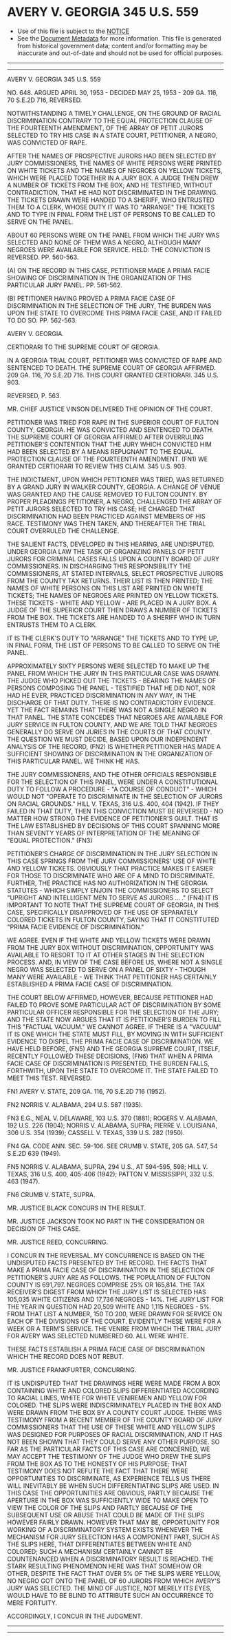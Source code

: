 ---
---

# AVERY V. GEORGIA 345 U.S. 559

* Use of this file is subject to the [NOTICE](https://github.com/publicdocs/notice/blob/master/NOTICE)
* See the [Document Metadata](../../../) for more information.
  This file is generated from historical government data; content and/or formatting may be inaccurate and out-of-date and should not be used for official purposes.

----------
----------

AVERY V. GEORGIA 345 U.S. 559

NO. 648.  ARGUED APRIL 30, 1953 - DECIDED MAY 25, 1953 - 209 GA. 116, 70 S.E.2D 716, REVERSED.

NOTWITHSTANDING A TIMELY CHALLENGE, ON THE GROUND OF RACIAL DISCRIMINATION CONTRARY TO THE EQUAL PROTECTION CLAUSE OF THE FOURTEENTH AMENDMENT, OF THE ARRAY OF PETIT JURORS SELECTED TO TRY HIS CASE IN A STATE COURT, PETITIONER, A NEGRO, WAS CONVICTED OF RAPE.

AFTER THE NAMES OF PROSPECTIVE JURORS HAD BEEN SELECTED BY JURY COMMISSIONERS, THE NAMES OF WHITE PERSONS WERE PRINTED ON WHITE TICKETS AND THE NAMES OF NEGROES ON YELLOW TICKETS, WHICH WERE PLACED TOGETHER IN A JURY BOX.  A JUDGE THEN DREW A NUMBER OF TICKETS FROM THE BOX; AND HE TESTIFIED, WITHOUT CONTRADICTION, THAT HE HAD NOT DISCRIMINATED IN THE DRAWING.  THE TICKETS DRAWN WERE HANDED TO A SHERIFF, WHO ENTRUSTED THEM TO A CLERK, WHOSE DUTY IT WAS TO "ARRANGE" THE TICKETS AND TO TYPE IN FINAL FORM THE LIST OF PERSONS TO BE CALLED TO SERVE ON THE PANEL.

ABOUT 60 PERSONS WERE ON THE PANEL FROM WHICH THE JURY WAS SELECTED AND NONE OF THEM WAS A NEGRO, ALTHOUGH MANY NEGROES WERE AVAILABLE FOR SERVICE.  HELD:  THE CONVICTION IS REVERSED.  PP. 560-563.

(A)  ON THE RECORD IN THIS CASE, PETITIONER MADE A PRIMA FACIE SHOWING OF DISCRIMINATION IN THE ORGANIZATION OF THIS PARTICULAR JURY PANEL.  PP. 561-562.

(B)  PETITIONER HAVING PROVED A PRIMA FACIE CASE OF DISCRIMINATION IN THE SELECTION OF THE JURY, THE BURDEN WAS UPON THE STATE TO OVERCOME THIS PRIMA FACIE CASE, AND IT FAILED TO DO SO.  PP. 562-563.

AVERY V. GEORGIA.

CERTIORARI TO THE SUPREME COURT OF GEORGIA.

IN A GEORGIA TRIAL COURT, PETITIONER WAS CONVICTED OF RAPE AND SENTENCED TO DEATH.  THE SUPREME COURT OF GEORGIA AFFIRMED.  209 GA. 116, 70 S.E.2D 716.  THIS COURT GRANTED CERTIORARI.  345 U.S. 903.

REVERSED, P. 563.

MR. CHIEF JUSTICE VINSON DELIVERED THE OPINION OF THE COURT.

PETITIONER WAS TRIED FOR RAPE IN THE SUPERIOR COURT OF FULTON COUNTY, GEORGIA.  HE WAS CONVICTED AND SENTENCED TO DEATH.  THE SUPREME COURT OF GEORGIA AFFIRMED AFTER OVERRULING PETITIONER'S CONTENTION THAT THE JURY WHICH CONVICTED HIM HAD BEEN SELECTED BY A MEANS REPUGNANT TO THE EQUAL PROTECTION CLAUSE OF THE FOURTEENTH AMENDMENT.  (FN1)  WE GRANTED CERTIORARI TO REVIEW THIS CLAIM.  345 U.S. 903.

THE INDICTMENT, UPON WHICH PETITIONER WAS TRIED, WAS RETURNED BY A GRAND JURY IN WALKER COUNTY, GEORGIA.  A CHANGE OF VENUE WAS GRANTED AND THE CAUSE REMOVED TO FULTON COUNTY.  BY PROPER PLEADINGS PETITIONER, A NEGRO, CHALLENGED THE ARRAY OF PETIT JURORS SELECTED TO TRY HIS CASE; HE CHARGED THAT DISCRIMINATION HAD BEEN PRACTICED AGAINST MEMBERS OF HIS RACE.  TESTIMONY WAS THEN TAKEN, AND THEREAFTER THE TRIAL COURT OVERRULED THE CHALLENGE.

THE SALIENT FACTS, DEVELOPED IN THIS HEARING, ARE UNDISPUTED.  UNDER GEORGIA LAW THE TASK OF ORGANIZING PANELS OF PETIT JURORS FOR CRIMINAL CASES FALLS UPON A COUNTY BOARD OF JURY COMMISSIONERS.  IN DISCHARGING THIS RESPONSIBILITY THE COMMISSIONERS, AT STATED INTERVALS, SELECT PROSPECTIVE JURORS FROM THE COUNTY TAX RETURNS.  THEIR LIST IS THEN PRINTED; THE NAMES OF WHITE PERSONS ON THIS LIST ARE PRINTED ON WHITE TICKETS; THE NAMES OF NEGROES ARE PRINTED ON YELLOW TICKETS.  THESE TICKETS - WHITE AND YELLOW - ARE PLACED IN A JURY BOX.  A JUDGE OF THE SUPERIOR COURT THEN DRAWS A NUMBER OF TICKETS FROM THE BOX.  THE TICKETS ARE HANDED TO A SHERIFF WHO IN TURN ENTRUSTS THEM TO A CLERK.

IT IS THE CLERK'S DUTY TO "ARRANGE" THE TICKETS AND TO TYPE UP, IN FINAL FORM, THE LIST OF PERSONS TO BE CALLED TO SERVE ON THE PANEL.

APPROXIMATELY SIXTY PERSONS WERE SELECTED TO MAKE UP THE PANEL FROM WHICH THE JURY IN THIS PARTICULAR CASE WAS DRAWN.  THE JUDGE WHO PICKED OUT THE TICKETS - BEARING THE NAMES OF PERSONS COMPOSING THE PANEL - TESTIFIED THAT HE DID NOT, NOR HAD HE EVER, PRACTICED DISCRIMINATION IN ANY WAY, IN THE DISCHARGE OF THAT DUTY.  THERE IS NO CONTRADICTORY EVIDENCE.  YET THE FACT REMAINS THAT THERE WAS NOT A SINGLE NEGRO IN THAT PANEL.  THE STATE CONCEDES THAT NEGROES ARE AVAILABLE FOR JURY SERVICE IN FULTON COUNTY, AND WE ARE TOLD THAT NEGROES GENERALLY DO SERVE ON JURIES IN THE COURTS OF THAT COUNTY.  THE QUESTION WE MUST DECIDE, BASED UPON OUR INDEPENDENT ANALYSIS OF THE RECORD, (FN2) IS WHETHER PETITIONER HAS MADE A SUFFICIENT SHOWING OF DISCRIMINATION IN THE ORGANIZATION OF THIS PARTICULAR PANEL.  WE THINK HE HAS.

THE JURY COMMISSIONERS, AND THE OTHER OFFICIALS RESPONSIBLE FOR THE SELECTION OF THIS PANEL, WERE UNDER A CONSTITUTIONAL DUTY TO FOLLOW A PROCEDURE - "A COURSE OF CONDUCT" - WHICH WOULD NOT "OPERATE TO DISCRIMINATE IN THE SELECTION OF JURORS ON RACIAL GROUNDS."  HILL V. TEXAS, 316 U.S. 400, 404 (1942).  IF THEY FAILED IN THAT DUTY, THEN THIS CONVICTION MUST BE REVERSED - NO MATTER HOW STRONG THE EVIDENCE OF PETITIONER'S GUILT.  THAT IS THE LAW ESTABLISHED BY DECISIONS OF THIS COURT SPANNING MORE THAN SEVENTY YEARS OF INTERPRETATION OF THE MEANING OF "EQUAL PROTECTION."  (FN3)

PETITIONER'S CHARGE OF DISCRIMINATION IN THE JURY SELECTION IN THIS CASE SPRINGS FROM THE JURY COMMISSIONERS' USE OF WHITE AND YELLOW TICKETS.  OBVIOUSLY THAT PRACTICE MAKES IT EASIER FOR THOSE TO DISCRIMINATE WHO ARE OF A MIND TO DISCRIMINATE.  FURTHER, THE PRACTICE HAS NO AUTHORIZATION IN THE GEORGIA STATUTES - WHICH SIMPLY ENJOIN THE COMMISSIONERS TO SELECT "UPRIGHT AND INTELLIGENT MEN TO SERVE AS JURORS ...  ."  (FN4)  IT IS IMPORTANT TO NOTE THAT THE SUPREME COURT OF GEORGIA, IN THIS CASE, SPECIFICALLY DISAPPROVED OF THE USE OF SEPARATELY COLORED TICKETS IN FULTON COUNTY, SAYING THAT IT CONSTITUTED "PRIMA FACIE EVIDENCE OF DISCRIMINATION."

WE AGREE.  EVEN IF THE WHITE AND YELLOW TICKETS WERE DRAWN FROM THE JURY BOX WITHOUT DISCRIMINATION, OPPORTUNITY WAS AVAILABLE TO RESORT TO IT AT OTHER STAGES IN THE SELECTION PROCESS.  AND, IN VIEW OF THE CASE BEFORE US, WHERE NOT A SINGLE NEGRO WAS SELECTED TO SERVE ON A PANEL OF SIXTY - THOUGH MANY WERE AVAILABLE - WE THINK THAT PETITIONER HAS CERTAINLY ESTABLISHED A PRIMA FACIE CASE OF DISCRIMINATION.

THE COURT BELOW AFFIRMED, HOWEVER, BECAUSE PETITIONER HAD FAILED TO PROVE SOME PARTICULAR ACT OF DISCRIMINATION BY SOME PARTICULAR OFFICER RESPONSIBLE FOR THE SELECTION OF THE JURY; AND THE STATE NOW ARGUES THAT IT IS PETITIONER'S BURDEN TO FILL THIS "FACTUAL VACUUM."  WE CANNOT AGREE.  IF THERE IS A "VACUUM" IT IS ONE WHICH THE STATE MUST FILL, BY MOVING IN WITH SUFFICIENT EVIDENCE TO DISPEL THE PRIMA FACIE CASE OF DISCRIMINATION.  WE HAVE HELD BEFORE, (FN5) AND THE GEORGIA SUPREME COURT, ITSELF, RECENTLY FOLLOWED THESE DECISIONS, (FN6) THAT WHEN A PRIMA FACIE CASE OF DISCRIMINATION IS PRESENTED, THE BURDEN FALLS, FORTHWITH, UPON THE STATE TO OVERCOME IT.  THE STATE FAILED TO MEET THIS TEST.  REVERSED.

FN1  AVERY V. STATE, 209 GA. 116, 70 S.E.2D 716 (1952).

FN2  NORRIS V. ALABAMA, 294 U.S. 587 (1935).

FN3  E.G., NEAL V. DELAWARE, 103 U.S. 370 (1881); ROGERS V. ALABAMA, 192 U.S. 226 (1904); NORRIS V. ALABAMA, SUPRA; PIERRE V. LOUISIANA, 306 U.S. 354 (1939); CASSELL V. TEXAS, 339 U.S. 282 (1950).

FN4  GA. CODE ANN. SEC. 59-106.  SEE CRUMB V. STATE, 205 GA. 547, 54 S.E.2D 639 (1949).

FN5  NORRIS V. ALABAMA, SUPRA, 294 U.S., AT 594-595, 598; HILL V. TEXAS, 316 U.S. 400, 405-406 (1942); PATTON V. MISSISSIPPI, 332 U.S. 463 (1947).

FN6 CRUMB V. STATE, SUPRA.

MR. JUSTICE BLACK CONCURS IN THE RESULT.

MR. JUSTICE JACKSON TOOK NO PART IN THE CONSIDERATION OR DECISION OF THIS CASE.

MR. JUSTICE REED, CONCURRING.

I CONCUR IN THE REVERSAL.  MY CONCURRENCE IS BASED ON THE UNDISPUTED FACTS PRESENTED BY THE RECORD.  THE FACTS THAT MAKE A PRIMA FACIE CASE OF DISCRIMINATION IN THE SELECTION OF PETITIONER'S JURY ARE AS FOLLOWS.  THE POPULATION OF FULTON COUNTY IS 691,797.  NEGROES COMPRISE 25% OR 165,814.  THE TAX RECEIVER'S DIGEST FROM WHICH THE JURY LIST IS SELECTED HAS 105,035 WHITE CITIZENS AND 17,736 NEGROES - 14%.  THE JURY LIST FOR THE YEAR IN QUESTION HAD 20,509 WHITE AND 1,115 NEGROES - 5%. FROM THAT LIST A NUMBER, 150 TO 200, WERE DRAWN FOR SERVICE ON EACH OF THE DIVISIONS OF THE COURT.  EVIDENTLY THESE WERE FOR A WEEK OR A TERM'S SERVICE.  THE VENIRE FROM WHICH THE TRIAL JURY FOR AVERY WAS SELECTED NUMBERED 60.  ALL WERE WHITE.

THESE FACTS ESTABLISH A PRIMA FACIE CASE OF DISCRIMINATION WHICH THE RECORD DOES NOT REBUT.

MR. JUSTICE FRANKFURTER, CONCURRING.

IT IS UNDISPUTED THAT THE DRAWINGS HERE WERE MADE FROM A BOX CONTAINING WHITE AND COLORED SLIPS DIFFERENTIATED ACCORDING TO RACIAL LINES, WHITE FOR WHITE VENIREMEN AND YELLOW FOR COLORED.  THE SLIPS WERE INDISCRIMINATELY PLACED IN THE BOX AND WERE DRAWN FROM THE BOX BY A COUNTY COURT JUDGE.  THERE WAS TESTIMONY FROM A RECENT MEMBER OF THE COUNTY BOARD OF JURY COMMISSIONERS THAT THE USE OF THESE WHITE AND YELLOW SLIPS WAS DESIGNED FOR PURPOSES OF RACIAL DISCRIMINATION, AND IT HAS NOT BEEN SHOWN THAT THEY COULD SERVE ANY OTHER PURPOSE.  SO FAR AS THE PARTICULAR FACTS OF THIS CASE ARE CONCERNED, WE MAY ACCEPT THE TESTIMONY OF THE JUDGE WHO DREW THE SLIPS FROM THE BOX AS TO THE HONESTY OF HIS PURPOSE; THAT TESTIMONY DOES NOT REFUTE THE FACT THAT THERE WERE OPPORTUNITIES TO DISCRIMINATE, AS EXPERIENCE TELLS US THERE WILL INEVITABLY BE WHEN SUCH DIFFERENTIATING SLIPS ARE USED.  IN THIS CASE THE OPPORTUNITIES ARE OBVIOUS, PARTLY BECAUSE THE APERTURE IN THE BOX WAS SUFFICIENTLY WIDE TO MAKE OPEN TO VIEW THE COLOR OF THE SLIPS AND PARTLY BECAUSE OF THE SUBSEQUENT USE OR ABUSE THAT COULD BE MADE OF THE SLIPS HOWEVER FAIRLY DRAWN.  HOWEVER THAT MAY BE, OPPORTUNITY FOR WORKING OF A DISCRIMINATORY SYSTEM EXISTS WHENEVER THE MECHANISM FOR JURY SELECTION HAS A COMPONENT PART, SUCH AS THE SLIPS HERE, THAT DIFFERENTIATES BETWEEN WHITE AND COLORED; SUCH A MECHANISM CERTAINLY CANNOT BE COUNTENANCED WHEN A DISCRIMINATORY RESULT IS REACHED.  THE STARK RESULTING PHENOMENON HERE WAS THAT SOMEHOW OR OTHER, DESPITE THE FACT THAT OVER 5% OF THE SLIPS WERE YELLOW, NO NEGRO GOT ONTO THE PANEL OF 60 JURORS FROM WHICH AVERY'S JURY WAS SELECTED.  THE MIND OF JUSTICE, NOT MERELY ITS EYES, WOULD HAVE TO BE BLIND TO ATTRIBUTE SUCH AN OCCURRENCE TO MERE FORTUITY.

ACCORDINGLY, I CONCUR IN THE JUDGMENT.


----------
----------

